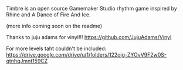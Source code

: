 Timbre is an open source Gamemaker Studio rhythm game inspired by Rhine and A Dance of Fire And Ice.

(more info coming soon on the readme)

Thanks to juju adams for vinyl!!! https://github.com/JujuAdams/Vinyl

For more levels taht couldn't be included: https://drive.google.com/drive/u/1/folders/122oig-ZYOvV9F2w0S-qtnhqJmnt159CZ
